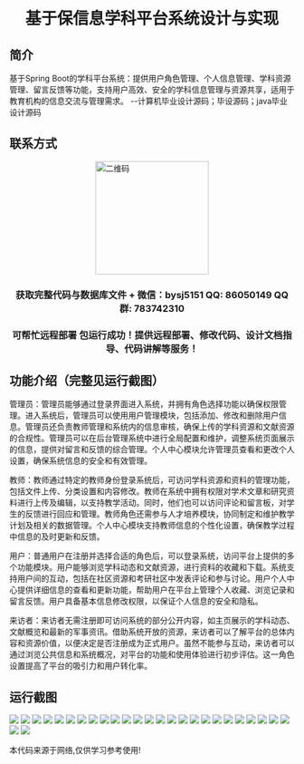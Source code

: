 <p><h1 align="center">基于保信息学科平台系统设计与实现</h1></p>

## 简介
基于Spring Boot的学科平台系统：提供用户角色管理、个人信息管理、学科资源管理、留言反馈等功能，支持用户高效、安全的学科信息管理与资源共享，适用于教育机构的信息交流与管理需求。    --计算机毕业设计源码；毕设源码；java毕业设计源码


## 联系方式
<img src="https://bs-1329754181.cos.ap-shanghai.myqcloud.com/wx.jpg" alt="二维码" style="display: block; margin: 0 auto;" width="200px">
<p><h3 align="center">获取完整代码与数据库文件 + 微信：bysj5151 QQ: 86050149 QQ群: 783742310</h3></p>
<p><h3 align="center">可帮忙远程部署 包运行成功！提供远程部署、修改代码、设计文档指导、代码讲解等服务！</h3></p>

## 功能介绍（完整见运行截图）
管理员：管理员能够通过登录界面进入系统，并拥有角色选择功能以确保权限管理。进入系统后，管理员可以使用用户管理模块，包括添加、修改和删除用户信息。管理员还负责教师管理和系统内的信息审核，确保上传的学科资源和文献资源的合规性。管理员可以在后台管理系统中进行全局配置和维护，调整系统页面展示的信息，提供对留言和反馈的综合管理。个人中心模块允许管理员查看和更改个人设置，确保系统信息的安全和有效管理。

教师：教师通过特定的教师身份登录系统后，可访问学科资源和资料的管理功能，包括文件上传、分类设置和内容修改。教师在系统中拥有权限对学术文章和研究资料进行上传及编辑，以支持教学活动。同时，他们也可以访问评论和留言板，对学生的反馈进行回应和管理。教师角色还需参与人才培养模块，协同制定和维护教学计划及相关的数据管理。个人中心模块支持教师信息的个性化设置，确保教学过程中信息的及时更新和反馈。

用户：普通用户在注册并选择合适的角色后，可以登录系统，访问平台上提供的多个功能模块。用户能够浏览学科动态和文献资源，进行资料的收藏和下载。系统支持用户间的互动，包括在社区资源和考研社区中发表评论和参与讨论。用户个人中心提供详细信息的查看和更新功能，帮助用户在平台上管理个人收藏、浏览记录和留言反馈。用户具备基本信息修改权限，以保证个人信息的安全和隐私。

来访者：来访者无需注册即可访问系统的部分公开内容，如主页展示的学科动态、文献概览和最新的军事资讯。借助系统开放的资源，来访者可以了解平台的总体内容和资源价值，以便决定是否注册成为正式用户。虽然不能参与互动，来访者可以通过浏览公共信息和系统概况，对平台的功能和使用体验进行初步评估。这一角色设置提高了平台的吸引力和用户转化率。


## 运行截图
![](https://bs-1329754181.cos.ap-shanghai.myqcloud.com/spring/basedOnInformationPlatformSystemDesignAndImplementation/img/001.jpg)
![](https://bs-1329754181.cos.ap-shanghai.myqcloud.com/spring/basedOnInformationPlatformSystemDesignAndImplementation/img/002.jpg)
![](https://bs-1329754181.cos.ap-shanghai.myqcloud.com/spring/basedOnInformationPlatformSystemDesignAndImplementation/img/003.jpg)
![](https://bs-1329754181.cos.ap-shanghai.myqcloud.com/spring/basedOnInformationPlatformSystemDesignAndImplementation/img/004.jpg)
![](https://bs-1329754181.cos.ap-shanghai.myqcloud.com/spring/basedOnInformationPlatformSystemDesignAndImplementation/img/005.jpg)
![](https://bs-1329754181.cos.ap-shanghai.myqcloud.com/spring/basedOnInformationPlatformSystemDesignAndImplementation/img/006.jpg)
![](https://bs-1329754181.cos.ap-shanghai.myqcloud.com/spring/basedOnInformationPlatformSystemDesignAndImplementation/img/007.jpg)
![](https://bs-1329754181.cos.ap-shanghai.myqcloud.com/spring/basedOnInformationPlatformSystemDesignAndImplementation/img/008.jpg)
![](https://bs-1329754181.cos.ap-shanghai.myqcloud.com/spring/basedOnInformationPlatformSystemDesignAndImplementation/img/009.jpg)
![](https://bs-1329754181.cos.ap-shanghai.myqcloud.com/spring/basedOnInformationPlatformSystemDesignAndImplementation/img/010.jpg)
![](https://bs-1329754181.cos.ap-shanghai.myqcloud.com/spring/basedOnInformationPlatformSystemDesignAndImplementation/img/011.jpg)
![](https://bs-1329754181.cos.ap-shanghai.myqcloud.com/spring/basedOnInformationPlatformSystemDesignAndImplementation/img/012.jpg)
![](https://bs-1329754181.cos.ap-shanghai.myqcloud.com/spring/basedOnInformationPlatformSystemDesignAndImplementation/img/013.jpg)
![](https://bs-1329754181.cos.ap-shanghai.myqcloud.com/spring/basedOnInformationPlatformSystemDesignAndImplementation/img/014.jpg)
![](https://bs-1329754181.cos.ap-shanghai.myqcloud.com/spring/basedOnInformationPlatformSystemDesignAndImplementation/img/015.jpg)
![](https://bs-1329754181.cos.ap-shanghai.myqcloud.com/spring/basedOnInformationPlatformSystemDesignAndImplementation/img/016.jpg)
![](https://bs-1329754181.cos.ap-shanghai.myqcloud.com/spring/basedOnInformationPlatformSystemDesignAndImplementation/img/017.jpg)
![](https://bs-1329754181.cos.ap-shanghai.myqcloud.com/spring/basedOnInformationPlatformSystemDesignAndImplementation/img/018.jpg)
![](https://bs-1329754181.cos.ap-shanghai.myqcloud.com/spring/basedOnInformationPlatformSystemDesignAndImplementation/img/019.jpg)
![](https://bs-1329754181.cos.ap-shanghai.myqcloud.com/spring/basedOnInformationPlatformSystemDesignAndImplementation/img/020.jpg)
![](https://bs-1329754181.cos.ap-shanghai.myqcloud.com/spring/basedOnInformationPlatformSystemDesignAndImplementation/img/021.jpg)
![](https://bs-1329754181.cos.ap-shanghai.myqcloud.com/spring/basedOnInformationPlatformSystemDesignAndImplementation/img/022.jpg)
![](https://bs-1329754181.cos.ap-shanghai.myqcloud.com/spring/basedOnInformationPlatformSystemDesignAndImplementation/img/023.jpg)
![](https://bs-1329754181.cos.ap-shanghai.myqcloud.com/spring/basedOnInformationPlatformSystemDesignAndImplementation/img/024.jpg)
![](https://bs-1329754181.cos.ap-shanghai.myqcloud.com/spring/basedOnInformationPlatformSystemDesignAndImplementation/img/025.jpg)
![](https://bs-1329754181.cos.ap-shanghai.myqcloud.com/spring/basedOnInformationPlatformSystemDesignAndImplementation/img/026.jpg)
![](https://bs-1329754181.cos.ap-shanghai.myqcloud.com/spring/basedOnInformationPlatformSystemDesignAndImplementation/img/027.jpg)

<p>本代码来源于网络,仅供学习参考使用!</p>
